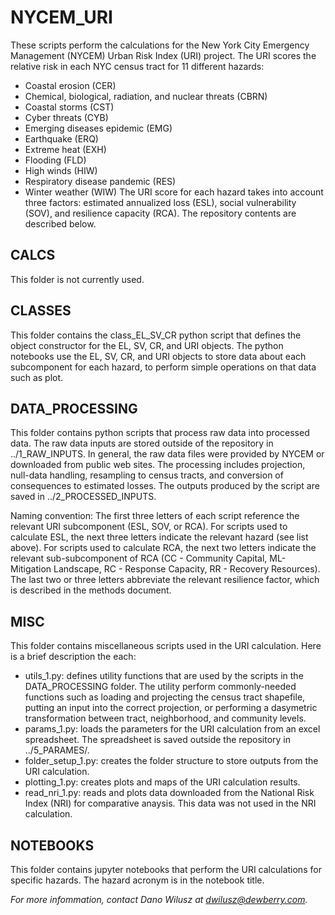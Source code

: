 # NYCEM_URI
These scripts perform the calculations for the New York City Emergency Management (NYCEM) Urban Risk Index (URI) project. The URI scores the relative risk in each NYC census tract for 11 different hazards:  
- Coastal erosion (CER)
- Chemical, biological, radiation, and nuclear threats (CBRN)
- Coastal storms (CST)
- Cyber threats (CYB)
- Emerging diseases epidemic (EMG)
- Earthquake (ERQ)
- Extreme heat (EXH)
- Flooding (FLD)
- High winds (HIW)
- Respiratory disease pandemic (RES)
- Winter weather (WIW)
The URI score for each hazard takes into account three factors:  estimated annualized loss (ESL), social vulnerability (SOV), and resilience capacity (RCA).  The repository contents are described below.  


## CALCS
This folder is not currently used.

## CLASSES
This folder contains the class_EL_SV_CR python script that defines the object constructor for the EL, SV, CR, and URI objects.  The python notebooks use the EL, SV, CR, and URI objects to store data about each subcomponent for each hazard, to perform simple operations on that data such as plot.

## DATA_PROCESSING
This folder contains python scripts that process raw data into processed data.  The raw data inputs are stored outside of the repository in ../1_RAW_INPUTS.  In general, the raw data files were provided by NYCEM or downloaded from public web sites. The processing includes projection, null-data handling, resampling to census tracts, and conversion of consequences to estimated losses.  The outputs produced by the script are saved in ../2_PROCESSED_INPUTS.

Naming convention: The first three letters of each script reference the relevant URI subcomponent (ESL, SOV, or RCA).  For scripts used to calculate ESL, the next three letters indicate the relevant hazard (see list above).  For scripts used to calculate RCA, the next two letters indicate the relevant sub-subcomponent of RCA (CC - Community Capital, ML- Mitigation Landscape, RC - Response Capacity, RR - Recovery Resources).  The last two or three letters abbreviate the relevant resilience factor, which is described in the methods document.  

## MISC
This folder contains miscellaneous scripts used in the URI calculation.  Here is a brief description the each:
- utils_1.py: defines utility functions that are used by the scripts in the DATA_PROCESSING folder.  The utility perform commonly-needed functions such as loading and projecting the census tract shapefile, putting an input into the correct projection, or performing a dasymetric transformation between tract, neighborhood, and community levels.  
- params_1.py: loads the parameters for the URI calculation from an excel spreadsheet.  The spreadsheet is saved outside the repository in ../5_PARAMES/.
- folder_setup_1.py: creates the folder structure to store outputs from the URI calculation.
- plotting_1.py: creates plots and maps of the URI calculation results.
- read_nri_1.py: reads and plots data downloaded from the National Risk Index (NRI) for comparative anaysis.  This data was not used in the NRI calculation.

## NOTEBOOKS
This folder contains jupyter notebooks that perform the URI calculations for specific hazards.  The hazard acronym is in the notebook title.  

*For more infommation, contact Dano Wilusz at dwilusz@dewberry.com.*



